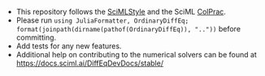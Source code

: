   - This repository follows the [SciMLStyle](https://github.com/SciML/SciMLStyle) and the SciML [ColPrac](https://github.com/SciML/ColPrac).
  - Please run `using JuliaFormatter, OrdinaryDiffEq; format(joinpath(dirname(pathof(OrdinaryDiffEq)), ".."))` before committing.
  - Add tests for any new features.
  - Additional help on contributing to the numerical solvers can be found at https://docs.sciml.ai/DiffEqDevDocs/stable/
